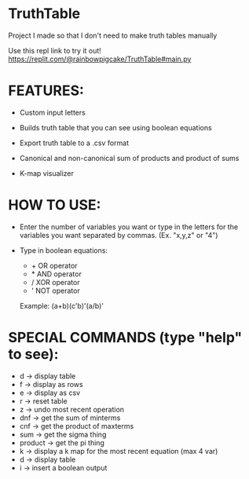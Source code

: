 # TruthTable
Project I made so that I don't need to make truth tables manually 

Use this repl link to try it out!
https://replit.com/@rainbowpigcake/TruthTable#main.py


# **FEATURES**:
- Custom input letters 

- Builds truth table that you can see using boolean equations

- Export truth table to a .csv format

- Canonical and non-canonical sum of products and product of sums

- K-map visualizer



# **HOW TO USE**:
- Enter the number of variables you want or type in the letters for the variables you want separated by commas. (Ex. "x,y,z" or "4")

- Type in boolean equations:
  - \+ OR operator
  - \* AND operator
  - / XOR operator
  - ' NOT operator
  
  Example: (a+b)(c'b)'(a/b)'
  
  
# **SPECIAL COMMANDS** (type "help" to see):
  - d       -> display table
  - f       -> display as rows
  - e       -> display as csv
  - r       -> reset table
  - z       -> undo most recent operation
  - dnf     -> get the sum of minterms
  - cnf     -> get the product of maxterms
  - sum     -> get the sigma thing
  - product -> get the pi thing
  - k       -> display a k map for the most recent equation (max 4 var)
  - d       -> display table
  - i       -> insert a boolean output
